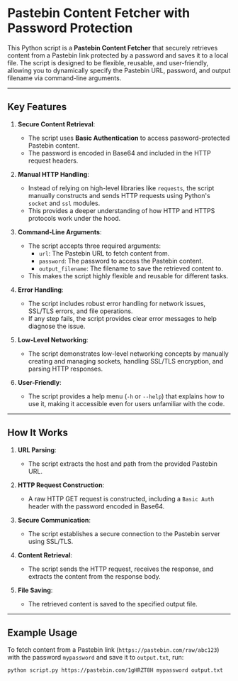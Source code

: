 # Pastebin Content Fetcher with Password Protection

This Python script is a **Pastebin Content Fetcher** that securely retrieves content from a Pastebin link protected by a password and saves it to a local file. The script is designed to be flexible, reusable, and user-friendly, allowing you to dynamically specify the Pastebin URL, password, and output filename via command-line arguments.

---

## Key Features

1. **Secure Content Retrieval**:
   - The script uses **Basic Authentication** to access password-protected Pastebin content.
   - The password is encoded in Base64 and included in the HTTP request headers.

2. **Manual HTTP Handling**:
   - Instead of relying on high-level libraries like `requests`, the script manually constructs and sends HTTP requests using Python's `socket` and `ssl` modules.
   - This provides a deeper understanding of how HTTP and HTTPS protocols work under the hood.

3. **Command-Line Arguments**:
   - The script accepts three required arguments:
     - `url`: The Pastebin URL to fetch content from.
     - `password`: The password to access the Pastebin content.
     - `output_filename`: The filename to save the retrieved content to.
   - This makes the script highly flexible and reusable for different tasks.

4. **Error Handling**:
   - The script includes robust error handling for network issues, SSL/TLS errors, and file operations.
   - If any step fails, the script provides clear error messages to help diagnose the issue.

5. **Low-Level Networking**:
   - The script demonstrates low-level networking concepts by manually creating and managing sockets, handling SSL/TLS encryption, and parsing HTTP responses.

6. **User-Friendly**:
   - The script provides a help menu (`-h` or `--help`) that explains how to use it, making it accessible even for users unfamiliar with the code.

---

## How It Works

1. **URL Parsing**:
   - The script extracts the host and path from the provided Pastebin URL.

2. **HTTP Request Construction**:
   - A raw HTTP GET request is constructed, including a `Basic Auth` header with the password encoded in Base64.

3. **Secure Communication**:
   - The script establishes a secure connection to the Pastebin server using SSL/TLS.

4. **Content Retrieval**:
   - The script sends the HTTP request, receives the response, and extracts the content from the response body.

5. **File Saving**:
   - The retrieved content is saved to the specified output file.

---

## Example Usage

To fetch content from a Pastebin link (`https://pastebin.com/raw/abc123`) with the password `mypassword` and save it to `output.txt`, run:

```bash
python script.py https://pastebin.com/1gHRZT8H mypassword output.txt
